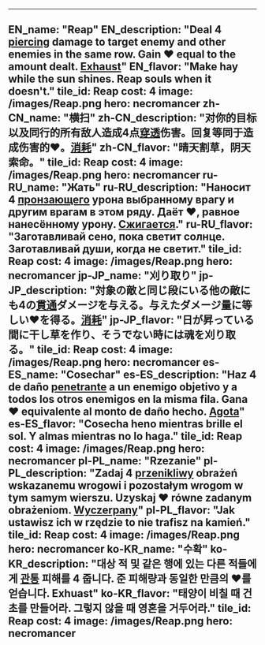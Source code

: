 ---

EN_name: "Reap"
EN_description: "Deal 4 <u>piercing</u> damage to target enemy and other enemies in the same row. Gain ❤️ equal to the amount dealt. <u>Exhaust</u>"
EN_flavor: "Make hay while the sun shines. Reap souls when it doesn't."
tile_id: Reap
cost: 4
image: /images/Reap.png
hero: necromancer
zh-CN_name: "横扫"
zh-CN_description: "对你的目标以及同行的所有敌人造成4点<u>穿透</u>伤害。回复等同于造成伤害的❤️。<u>消耗</u>"
zh-CN_flavor: "晴天割草，阴天索命。"
tile_id: Reap
cost: 4
image: /images/Reap.png
hero: necromancer
ru-RU_name: "Жать"
ru-RU_description: "Наносит 4 <u>пронзающего</u> урона выбранному врагу и другим врагам в этом ряду. Даёт ❤️, равное нанесённому урону. <u>Сжигается</u>."
ru-RU_flavor: "Заготавливай сено, пока светит солнце. Заготавливай души, когда не светит."
tile_id: Reap
cost: 4
image: /images/Reap.png
hero: necromancer
jp-JP_name: "刈り取り"
jp-JP_description: "対象の敵と同じ段にいる他の敵にも4の<u>貫通</u>ダメージを与える。与えたダメージ量に等しい❤️を得る。<u>消耗</u>"
jp-JP_flavor: "日が昇っている間に干し草を作り、そうでない時には魂を刈り取る。"
tile_id: Reap
cost: 4
image: /images/Reap.png
hero: necromancer
es-ES_name: "Cosechar"
es-ES_description: "Haz 4 de daño <u>penetrante</u> a un enemigo objetivo y a todos los otros enemigos en la misma fila. Gana ❤️ equivalente al monto de daño hecho. <u>Agota</u>"
es-ES_flavor: "Cosecha heno mientras brille el sol. Y almas mientras no lo haga."
tile_id: Reap
cost: 4
image: /images/Reap.png
hero: necromancer
pl-PL_name: "Rzezanie"
pl-PL_description: "Zadaj 4 <u>przenikliwy</u> obrażeń wskazanemu wrogowi i pozostałym wrogom w tym samym wierszu. Uzyskaj ❤️ równe zadanym obrażeniom. <u>Wyczerpany</u>"
pl-PL_flavor: "Jak ustawisz ich w rzędzie to nie trafisz na kamień."
tile_id: Reap
cost: 4
image: /images/Reap.png
hero: necromancer
ko-KR_name: "수확"
ko-KR_description: "대상 적 및 같은 행에 있는 다른 적들에게 <u>관통</u> 피해를 4 줍니다. 준 피해량과 동일한 만큼의 ❤️를 얻습니다. Exhuast"
ko-KR_flavor: "태양이 비칠 때 건초를 만들어라. 그렇지 않을 때 영혼을 거두어라."
tile_id: Reap
cost: 4
image: /images/Reap.png
hero: necromancer
---